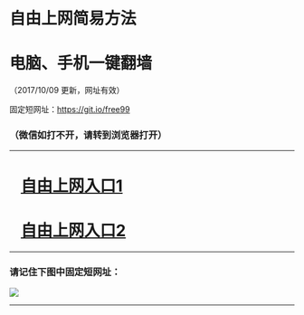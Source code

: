 ﻿# 自由上网简易方法

# 电脑、手机一键翻墙

（2017/10/09 更新，网址有效）

固定短网址：https://git.io/free99

### （微信如打不开，请转到浏览器打开）


***





# &nbsp;&nbsp; <a href="http://ft305515258.fwq-tz-1001.info/fwqtz01.html?t=10090015356 " target="_blank">自由上网入口1</a>
# &nbsp;&nbsp; <a href="http://ft136963306.fwq-tz-1002.info/fwqtz02.html?t=10090014197 " target="_blank">自由上网入口2</a>
***

### 请记住下图中固定短网址：

<img src="https://s3-us-west-2.amazonaws.com/fwq-1001/yjfq-20170905okok.png" /> 


***

